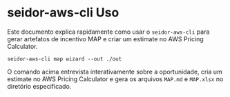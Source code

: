 # seidor-aws-cli Uso

Este documento explica rapidamente como usar o `seidor-aws-cli` para gerar artefatos de incentivo MAP e criar um estimate no AWS Pricing Calculator.

```
seidor-aws-cli map wizard --out ./out
```

O comando acima entrevista interativamente sobre a oportunidade, cria um estimate no AWS Pricing Calculator e gera os arquivos `MAP.md` e `MAP.xlsx` no diretório especificado.


